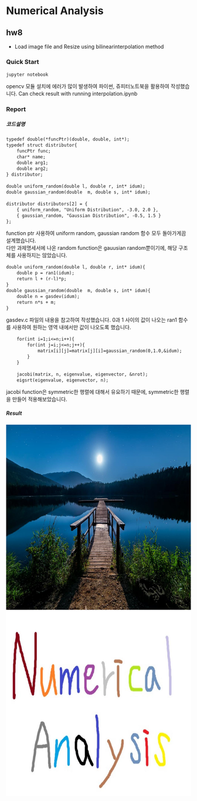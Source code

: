 # Numerical Analysis

## hw8
- Load image file and Resize using bilinearinterpolation method


### Quick Start
```
jupyter notebook
```
opencv 모듈 설치에 에러가 많이 발생하여 파이썬, 쥬피터노트북을 활용하여 작성했습니다.
Can check result with running interpolation.ipynb 

### Report


##### 코드설명
```
typedef double(*funcPtr)(double, double, int*);
typedef struct distributor{
    funcPtr func;
    char* name;
    double arg1;
    double arg2; 
} distributor;

double uniform_random(double l, double r, int* idum);
double gaussian_random(double  m, double s, int* idum);

distributor distributors[2] = {
    { uniform_random, "Uniform Distribution", -3.0, 2.0 },
    { gaussian_random, "Gaussian Distribution", -0.5, 1.5 }
}; 
```
function ptr 사용하여 uniform random, gaussian random 함수 모두 돌아가게끔 설계했습니다.   
다만 과제명세서에 나온 random function은 gauusian random뿐이기에, 해당 구조체를 사용하지는 않았습니다.

```
double uniform_random(double l, double r, int* idum){
    double p = ran1(idum);
    return l + (r-l)*p;
}
double gaussian_random(double  m, double s, int* idum){
    double n = gasdev(idum);
    return n*s + m;
}
```
gasdev.c 파일의 내용을 참고하여 작성했습니다. 0과 1 사이의 값이 나오는 ran1 함수를 사용하여 원하는 영역 내에서만 값이 나오도록 했습니다.

```
    for(int i=1;i<=n;i++){
        for(int j=i;j<=n;j++){
            matrix[i][j]=matrix[j][i]=gaussian_random(0,1.0,&idum);
        }
    }

    jacobi(matrix, n, eigenvalue, eigenvector, &nrot);
    eigsrt(eigenvalue, eigenvector, n);
```
jacobi function은 symmetric한 행렬에 대해서 유요하기 때문에, symmetric한 행렬을 만들어 적용해보았습니다.

##### Result
![result](./example_resized_1000x1000.jpeg)
![result](./masking1_resized_1000x1000.jpg)
